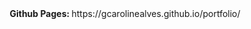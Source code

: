<div align="center"><strong>Github Pages: </strong>https://gcarolinealves.github.io/portfolio/</div>
